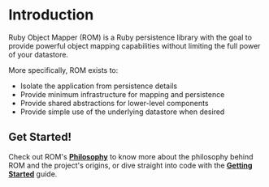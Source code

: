 # Introduction

Ruby Object Mapper (ROM) is a Ruby persistence library with the goal to provide
powerful object mapping capabilities without limiting the full power of your
datastore.

More specifically, ROM exists to:

* Isolate the application from persistence details
* Provide minimum infrastructure for mapping and persistence
* Provide shared abstractions for lower-level components
* Provide simple use of the underlying datastore when desired

## Get Started!

Check out ROM's [**Philosophy**](/learn/introduction/philosophy) to know more about the philosophy behind ROM and
the project's origins, or dive straight into code with the
[**Getting Started**](/learn/getting-started) guide.
